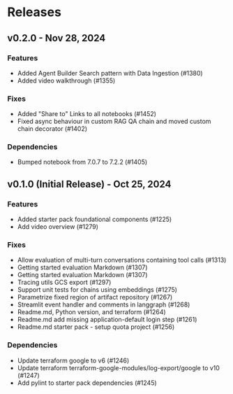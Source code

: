 # Releases

## v0.2.0 - Nov 28, 2024

### Features

- Added Agent Builder Search pattern with Data Ingestion (#1380)
- Added video walkthrough (#1355)

### Fixes

- Added "Share to" Links to all notebooks (#1452)
- Fixed async behaviour in custom RAG QA chain and moved custom chain decorator (#1402)

### Dependencies

- Bumped notebook from 7.0.7 to 7.2.2 (#1405)

## v0.1.0 (Initial Release) - Oct 25, 2024

### Features

- Added starter pack foundational components (#1225)
- Add video overview (#1279)

### Fixes

- Allow evaluation of multi-turn conversations containing tool calls (#1313)
- Getting started evaluation Markdown (#1307)
- Getting started evaluation Markdown (#1307)
- Tracing utils GCS export (#1297)
- Support unit tests for chains using embeddings (#1275)
- Parametrize fixed region of artifact repository (#1267)
- Streamlit event handler and comments in langgraph (#1268)
- Readme.md, Python version, and terraform (#1264)
- Readme.md add missing application-default login step (#1261)
- Readme.md starter pack - setup quota project (#1256)

### Dependencies

- Update terraform google to v6 (#1246)
- Update terraform terraform-google-modules/log-export/google to v10 (#1247)
- Add pylint to starter pack dependencies (#1245)
